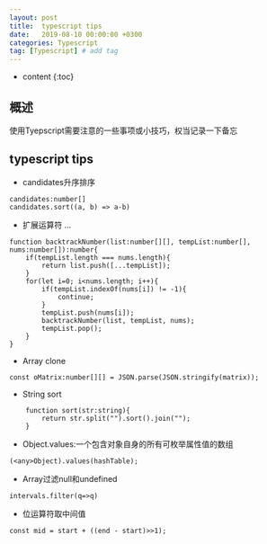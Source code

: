 ```yaml
---
layout: post
title:  typescript tips
date:   2019-08-10 00:00:00 +0300
categories: Typescript
tag: [Typescript] # add tag
---
```


* content
{:toc}


## 概述

使用Tyepscript需要注意的一些事项或小技巧，权当记录一下备忘

## typescript tips

- candidates升序排序

```
candidates:number[]
candidates.sort((a, b) => a-b)
```

- 扩展运算符 ...

```
function backtrackNumber(list:number[][], tempList:number[], nums:number[]):number{
    if(tempList.length === nums.length){
        return list.push([...tempList]);
    }
    for(let i=0; i<nums.length; i++){
        if(tempList.indexOf(nums[i]) != -1){
            continue;
        }
        tempList.push(nums[i]);
        backtrackNumber(list, tempList, nums);
        tempList.pop();
    }
}
```

- Array clone

```
const oMatrix:number[][] = JSON.parse(JSON.stringify(matrix));
```

- String sort

```
    function sort(str:string){
        return str.split("").sort().join("");
    }
```

- Object.values:一个包含对象自身的所有可枚举属性值的数组

```
(<any>Object).values(hashTable);
```

- Array过滤null和undefined

```
intervals.filter(q=>q)
```

- 位运算符取中间值

```
const mid = start + ((end - start)>>1);
```

